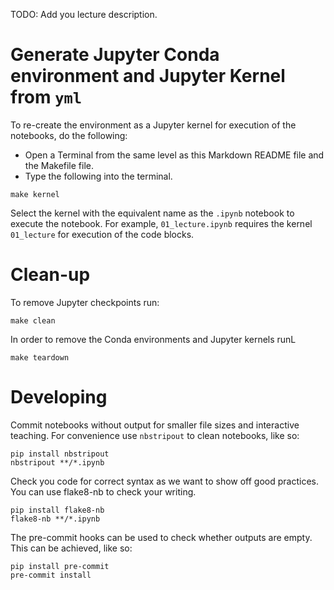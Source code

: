 



TODO: Add you lecture description. 



# Generate Jupyter Conda environment and Jupyter Kernel from `yml`

To re-create the environment as a Jupyter kernel for execution of the notebooks, do the following:

- Open a Terminal from the same level as this Markdown README file and the Makefile file.
- Type the following into the terminal.

```
make kernel
```

Select the kernel with the equivalent name as the `.ipynb` notebook to execute the notebook. For example, `01_lecture.ipynb` requires the kernel `01_lecture` for execution of the code blocks.

# Clean-up

To remove Jupyter checkpoints run:

```
make clean
```

In order to remove the Conda environments and Jupyter kernels runL

```
make teardown
```

# Developing
Commit notebooks without output for smaller file sizes and interactive teaching. For convenience use `nbstripout` to clean notebooks, like so:

```
pip install nbstripout
nbstripout **/*.ipynb
```

Check you code for correct syntax as we want to show off good practices. You can use flake8-nb to check your writing.

```
pip install flake8-nb
flake8-nb **/*.ipynb
```

The pre-commit hooks can be used to check whether outputs are empty. This can be achieved, like so:

```
pip install pre-commit
pre-commit install
```
